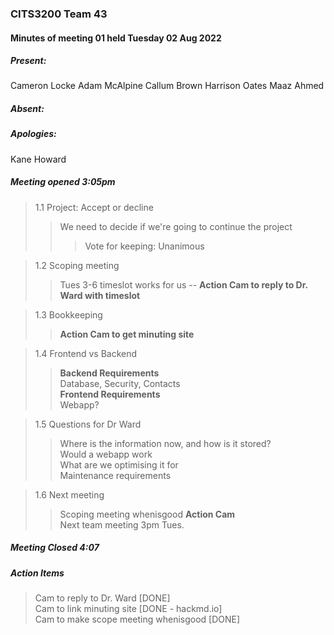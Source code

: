 ### CITS3200 Team 43

#### Minutes of meeting 01 held Tuesday 02 Aug 2022

##### Present:
  Cameron Locke
  Adam McAlpine
  Callum Brown
  Harrison Oates
  Maaz Ahmed

##### Absent:

##### Apologies:
  Kane Howard


##### Meeting opened 3:05pm

>1.1 Project: Accept or decline
 >> We need to decide if we're going to continue the project
  >>>Vote for keeping: Unanimous

>1.2 Scoping meeting
 >>Tues 3-6 timeslot works for us -- <b>Action Cam to reply to Dr. Ward with timeslot</b>
  
>1.3 Bookkeeping
   >><b> Action Cam to get minuting site</b>
   
>1.4 Frontend vs Backend
   >><b>Backend Requirements</b>
     <br>Database, Security, Contacts<br>
   >><b>Frontend Requirements</b>
     <br>Webapp?
     
>1.5 Questions for Dr Ward
   >>Where is the information now, and how is it stored?<br>
   Would a webapp work<br>
   What are we optimising it for<br>
   Maintenance requirements<br>
     
>1.6 Next meeting
   >>Scoping meeting whenisgood <b> Action Cam</b><br>
   Next team meeting 3pm Tues.

##### Meeting Closed 4:07

##### Action Items
>Cam to reply to Dr. Ward [DONE]<br>
>Cam to link minuting site [DONE - hackmd.io]<br>
>Cam to make scope meeting whenisgood [DONE]
    
